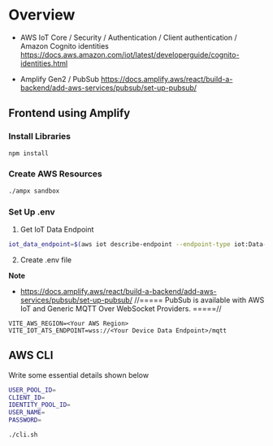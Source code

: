 # Overview

- AWS IoT Core / Security / Authentication / Client authentication / Amazon Cognito identities
  https://docs.aws.amazon.com/iot/latest/developerguide/cognito-identities.html

- Amplify Gen2 / PubSub
  https://docs.amplify.aws/react/build-a-backend/add-aws-services/pubsub/set-up-pubsub/

## Frontend using Amplify

### Install Libraries

```sh
npm install
```

### Create AWS Resources

```sh
./ampx sandbox
```

### Set Up .env

1. Get IoT Data Endpoint

```sh
iot_data_endpoint=$(aws iot describe-endpoint --endpoint-type iot:Data-ATS --query endpointAddress --output text)
```

2. Create .env file

**Note**

- https://docs.amplify.aws/react/build-a-backend/add-aws-services/pubsub/set-up-pubsub/
  //=====
  PubSub is available with AWS IoT and Generic MQTT Over WebSocket Providers.
  =====//

```
VITE_AWS_REGION=<Your AWS Region>
VITE_IOT_ATS_ENDPOINT=wss://<Your Device Data Endpoint>/mqtt
```

## AWS CLI

Write some essential details shown below

```sh
USER_POOL_ID=
CLIENT_ID=
IDENTITY_POOL_ID=
USER_NAME=
PASSWORD=
```

```sh
./cli.sh
```
